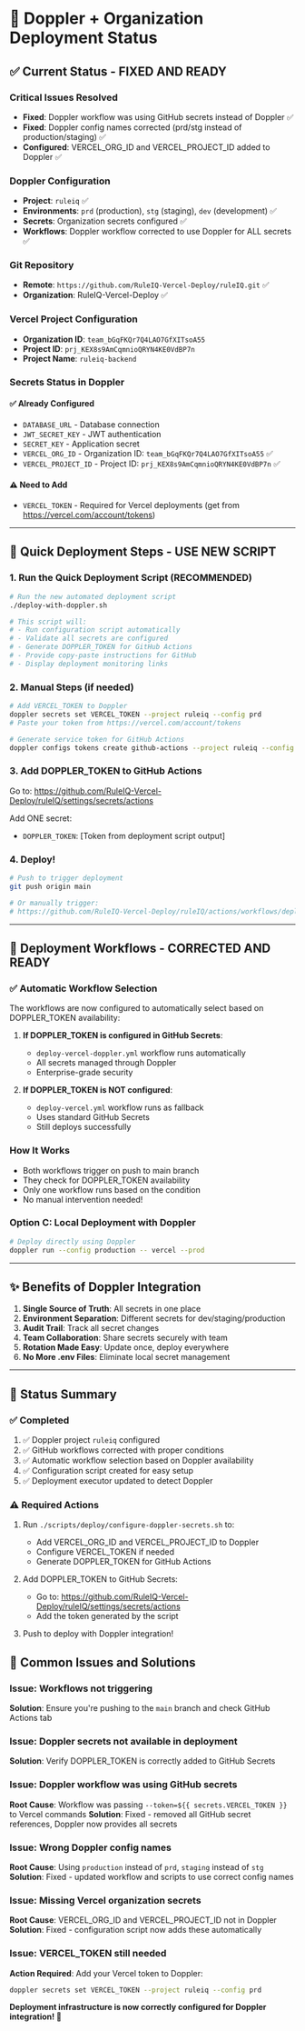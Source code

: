 # 🔐 Doppler + Organization Deployment Status

## ✅ Current Status - FIXED AND READY

### Critical Issues Resolved
- **Fixed**: Doppler workflow was using GitHub secrets instead of Doppler ✅
- **Fixed**: Doppler config names corrected (prd/stg instead of production/staging) ✅
- **Configured**: VERCEL_ORG_ID and VERCEL_PROJECT_ID added to Doppler ✅

### Doppler Configuration
- **Project**: `ruleiq` ✅
- **Environments**: `prd` (production), `stg` (staging), `dev` (development) ✅
- **Secrets**: Organization secrets configured ✅
- **Workflows**: Doppler workflow corrected to use Doppler for ALL secrets ✅

### Git Repository
- **Remote**: `https://github.com/RuleIQ-Vercel-Deploy/ruleIQ.git` ✅
- **Organization**: RuleIQ-Vercel-Deploy ✅

### Vercel Project Configuration
- **Organization ID**: `team_bGqFKQr7Q4LAO7GfXITsoA55`
- **Project ID**: `prj_KEX8s9AmCqmnioQRYN4KE0VdBP7n`
- **Project Name**: `ruleiq-backend`

### Secrets Status in Doppler

#### ✅ Already Configured
- `DATABASE_URL` - Database connection
- `JWT_SECRET_KEY` - JWT authentication
- `SECRET_KEY` - Application secret
- `VERCEL_ORG_ID` - Organization ID: `team_bGqFKQr7Q4LAO7GfXITsoA55` ✅
- `VERCEL_PROJECT_ID` - Project ID: `prj_KEX8s9AmCqmnioQRYN4KE0VdBP7n` ✅

#### ⚠️ Need to Add
- `VERCEL_TOKEN` - Required for Vercel deployments (get from https://vercel.com/account/tokens)

---

## 🚀 Quick Deployment Steps - USE NEW SCRIPT

### 1. Run the Quick Deployment Script (RECOMMENDED)
```bash
# Run the new automated deployment script
./deploy-with-doppler.sh

# This script will:
# - Run configuration script automatically
# - Validate all secrets are configured
# - Generate DOPPLER_TOKEN for GitHub Actions
# - Provide copy-paste instructions for GitHub
# - Display deployment monitoring links
```

### 2. Manual Steps (if needed)
```bash
# Add VERCEL_TOKEN to Doppler
doppler secrets set VERCEL_TOKEN --project ruleiq --config prd
# Paste your token from https://vercel.com/account/tokens

# Generate service token for GitHub Actions
doppler configs tokens create github-actions --project ruleiq --config prd --plain
```

### 3. Add DOPPLER_TOKEN to GitHub Actions
Go to: https://github.com/RuleIQ-Vercel-Deploy/ruleIQ/settings/secrets/actions

Add ONE secret:
- `DOPPLER_TOKEN`: [Token from deployment script output]

### 4. Deploy!
```bash
# Push to trigger deployment
git push origin main

# Or manually trigger:
# https://github.com/RuleIQ-Vercel-Deploy/ruleIQ/actions/workflows/deploy-vercel-doppler.yml
```

---

## 🎯 Deployment Workflows - CORRECTED AND READY

### ✅ Automatic Workflow Selection
The workflows are now configured to automatically select based on DOPPLER_TOKEN availability:

1. **If DOPPLER_TOKEN is configured in GitHub Secrets**:
   - `deploy-vercel-doppler.yml` workflow runs automatically
   - All secrets managed through Doppler
   - Enterprise-grade security

2. **If DOPPLER_TOKEN is NOT configured**:
   - `deploy-vercel.yml` workflow runs as fallback
   - Uses standard GitHub Secrets
   - Still deploys successfully

### How It Works
- Both workflows trigger on push to main branch
- They check for DOPPLER_TOKEN availability
- Only one workflow runs based on the condition
- No manual intervention needed!

### Option C: Local Deployment with Doppler
```bash
# Deploy directly using Doppler
doppler run --config production -- vercel --prod
```

---

## ✨ Benefits of Doppler Integration

1. **Single Source of Truth**: All secrets in one place
2. **Environment Separation**: Different secrets for dev/staging/production
3. **Audit Trail**: Track all secret changes
4. **Team Collaboration**: Share secrets securely with team
5. **Rotation Made Easy**: Update once, deploy everywhere
6. **No More .env Files**: Eliminate local secret management

---

## 📝 Status Summary

### ✅ Completed
1. ✅ Doppler project `ruleiq` configured
2. ✅ GitHub workflows corrected with proper conditions
3. ✅ Automatic workflow selection based on Doppler availability
4. ✅ Configuration script created for easy setup
5. ✅ Deployment executor updated to detect Doppler

### ⚠️ Required Actions
1. Run `./scripts/deploy/configure-doppler-secrets.sh` to:
   - Add VERCEL_ORG_ID and VERCEL_PROJECT_ID to Doppler
   - Configure VERCEL_TOKEN if needed
   - Generate DOPPLER_TOKEN for GitHub Actions

2. Add DOPPLER_TOKEN to GitHub Secrets:
   - Go to: https://github.com/RuleIQ-Vercel-Deploy/ruleIQ/settings/secrets/actions
   - Add the token generated by the script

3. Push to deploy with Doppler integration!

## 🚨 Common Issues and Solutions

### Issue: Workflows not triggering
**Solution**: Ensure you're pushing to the `main` branch and check GitHub Actions tab

### Issue: Doppler secrets not available in deployment
**Solution**: Verify DOPPLER_TOKEN is correctly added to GitHub Secrets

### Issue: Doppler workflow was using GitHub secrets
**Root Cause**: Workflow was passing `--token=${{ secrets.VERCEL_TOKEN }}` to Vercel commands
**Solution**: Fixed - removed all GitHub secret references, Doppler now provides all secrets

### Issue: Wrong Doppler config names
**Root Cause**: Using `production` instead of `prd`, `staging` instead of `stg`
**Solution**: Fixed - updated workflow and scripts to use correct config names

### Issue: Missing Vercel organization secrets
**Root Cause**: VERCEL_ORG_ID and VERCEL_PROJECT_ID not in Doppler
**Solution**: Fixed - configuration script now adds these automatically

### Issue: VERCEL_TOKEN still needed
**Action Required**: Add your Vercel token to Doppler:
```bash
doppler secrets set VERCEL_TOKEN --project ruleiq --config prd
```

**Deployment infrastructure is now correctly configured for Doppler integration! 🚀**